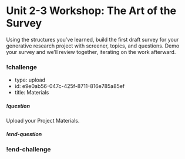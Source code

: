 # Unit 2-3 Workshop: The Art of the Survey

Using the structures you’ve learned, build the first draft survey for your generative research project with screener, topics, and questions. Demo your survey and we’ll review together, iterating on the work afterward.

### !challenge
* type: upload
* id: e9e0ab56-047c-425f-8711-816e785a85ef
* title: Materials
##### !question
Upload your Project Materials.

##### !end-question
### !end-challenge